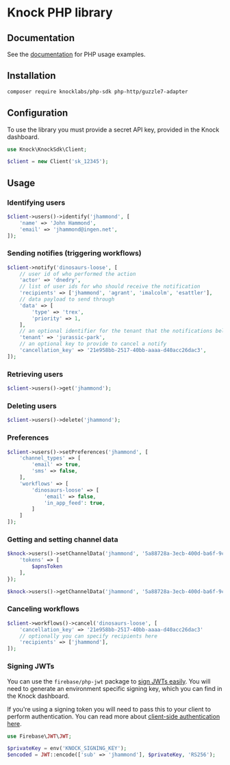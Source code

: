 # Knock PHP library

## Documentation

See the [documentation](https://docs.knock.app) for PHP usage examples.

## Installation

```bash
composer require knocklabs/php-sdk php-http/guzzle7-adapter
```

## Configuration

To use the library you must provide a secret API key, provided in the Knock dashboard.

```php
use Knock\KnockSdk\Client;

$client = new Client('sk_12345');
```

## Usage

### Identifying users

```php
$client->users()->identify('jhammond', [
    'name' => 'John Hammond',
    'email' => 'jhammond@ingen.net',
]);
```

### Sending notifies (triggering workflows)

```php
$client->notify('dinosaurs-loose', [
    // user id of who performed the action
    'actor' => 'dnedry',
    // list of user ids for who should receive the notification
    'recipients' => ['jhammond', 'agrant', 'imalcolm', 'esattler'],
    // data payload to send through
    'data' => [
        'type' => 'trex',
        'priority' => 1,
    ],
    // an optional identifier for the tenant that the notifications belong to
    'tenant' => 'jurassic-park',
    // an optional key to provide to cancel a notify
    'cancellation_key' => '21e958bb-2517-40bb-aaaa-d40acc26dac3',
]);
```

### Retrieving users

```php
$client->users()->get('jhammond');
```

### Deleting users

```php
$client->users()->delete('jhammond');
```

### Preferences

```php
$client->users()->setPreferences('jhammond', [
    'channel_types' => [
        'email' => true, 
        'sms' => false,
    ],
    'workflows' => [
        'dinosaurs-loose' => [
            'email' => false, 
            'in_app_feed': true,
        ]
    ]
]);
```

### Getting and setting channel data

```php
$knock->users()->setChannelData('jhammond', '5a88728a-3ecb-400d-ba6f-9c0956ab252f', [
    'tokens' => [
        $apnsToken
    ],
});

$knock->users()->getChannelData('jhammond', '5a88728a-3ecb-400d-ba6f-9c0956ab252f');
```

### Canceling workflows

```php
$client->workflows()->cancel('dinosaurs-loose', [
    'cancellation_key' => '21e958bb-2517-40bb-aaaa-d40acc26dac3'
    // optionally you can specify recipients here
    'recipients' => ['jhammond'],
]);
```

### Signing JWTs

You can use the `firebase/php-jwt` package to [sign JWTs easily](https://github.com/firebase/php-jwt).
You will need to generate an environment specific signing key, which you can find in the Knock dashboard.

If you're using a signing token you will need to pass this to your client to perform authentication.
You can read more
about [client-side authentication here](https://docs.knock.app/client-integration/authenticating-users).

```php
use Firebase\JWT\JWT;

$privateKey = env('KNOCK_SIGNING_KEY');
$encoded = JWT::encode(['sub' => 'jhammond'], $privateKey, 'RS256');
```
